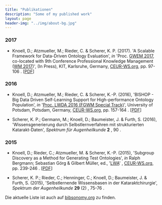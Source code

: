 ```yaml
---
title: "Publikationen"
description: "Some of my published work"
layout: page
header-img: "../img/about-bg.jpg"
---
```


### 2017

- Knoell, D.; Atzmueller, M.; Rieder, C. & Scherer, K. P. (2017). 'A Scalable Framework for Data-Driven Ontology Evaluation', _in_ 'Proc. [GWEM 2017](http://research.idi.ntnu.no/cbr/gwem2017/), co-located with 9th Conference Professional Knowledge Management ([WM 2017](http://wm2017.aifb.kit.edu/))', (In Press), KIT, Karlsruhe, Germany, [CEUR-WS.org](http://CEUR-WS.org/), pp. 97-106 . [[PDF](http://wm2017.aifb.kit.edu/WM2017_Proceedings.pdf)]

### 2016

- Knoell, D.; Atzmueller, M.; Rieder, C. & Scherer, K.-P. (2016), 'BISHOP - Big Data Driven Self-Learning Support for High-performance Ontology Population', _in_ '[Proc. LWDA 2016 (FGWM Special Track)](http://ceur-ws.org/Vol-1670/#paper-41)', University of Potsdam, Potsdam, Germany, [CEUR-WS.org](http://CEUR-WS.org/), pp. 157-164 . [[PDF](http://ceur-ws.org/Vol-1670/paper-41.pdf)]

- Scherer, K. P.; Germann, M.; Knoell, D.; Baumeister, J. & Furth, S. (2016), 'Wissensgenerierung durch Selbstlernverfahren mit strukturierten Katarakt-Daten', _Spektrum für Augenheilkunde_ **2** , 90 .

### 2015

- Knoell, D.; Rieder, C.; Atzmueller, M. & Scherer, K.-P. (2015), 'Subgroup Discovery as a Method for Generating Test Ontologies', _in_ Ralph Bergmann; Sebastian Görg & Gilbert Müller, ed., '[LWA](http://ceur-ws.org/Vol-1458/)' , [CEUR-WS.org](http://CEUR-WS.org/), pp. 239-246 . [[PDF](http://ceur-ws.org/Vol-1458/F05_CRC54_Knoell.pdf)]

- Scherer, K. P.; Rieder, C.; Henninger, C.; Knoell, D.; Baumeister, J. & Furth, S. (2015), 'Selbstlernende Wissensbasen in der Kataraktchirurgie', _Spektrum der Augenheilkunde_ **29** (2) , 75-76 .




Die aktuelle Liste ist auch auf [bibsonomy.org](https://www.bibsonomy.org/user/knda/myown?items=1000&resourcetype=publication&sortPage=year&sortPageOrder=desc) zu finden.